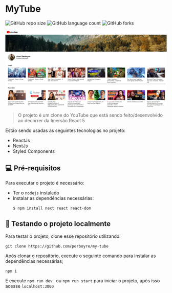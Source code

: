 # MyTube

![GitHub repo size](https://img.shields.io/github/repo-size/perboyre/my-tube?style=for-the-badge)
![GitHub language count](https://img.shields.io/github/languages/count/perboyre/my-tube?style=for-the-badge)
![GitHub forks](https://img.shields.io/github/forks/perboyre/my-tube?style=for-the-badge)

<img src="overview.png" alt="overview">

> O projeto é um clone do YouTube que está sendo feito/desenvolvido ao decorrer da Imersão React 5

Estão sendo usadas as seguintes tecnologias no projeto:
* ReactJs
* NextJs
* Styled Components

## 💻 Pré-requisitos
Para executar o projeto é necessário:
* Ter o `nodejs` instalado
* Instalar as dependências necessárias:
  ```
  $ npm install next react react-dom
  ```

## 🚀 Testando o projeto localmente

Para testar o projeto, clone esse repositório utilizando:
```
git clone https://github.com/perboyre/my-tube
```
Após clonar o repositório, execute o seguinte comando para instalar as dependências necessárias;
```
npm i
```
E execute `npm run dev ` ou `npm run start` para iniciar o projeto, após isso acesse `localhost:3000`